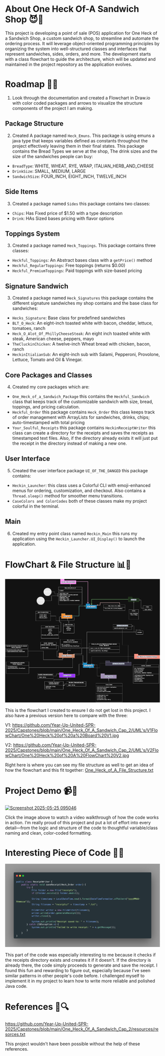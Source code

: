 # About One Heck Of-A Sandwich Shop 😈🥪
This project is developing a point of sale (POS) application for One Heck of a Sandwich Shop, a custom sandwich shop, to streamline and automate the ordering process. 
It will leverage object-oriented programming principles by organizing the system into well-structured classes and interfaces that represent sandwiches, sides, orders, and more. 
The development starts with a class flowchart to guide the architecture, which will be updated and maintained in the project repository as the application evolves.

# Roadmap 🚧🥪
1. Look through the documentation and created a Flowchart in Draw.io with color coded packages and arrows to visualize the structure components of the project I am making.

Package Structure
---
2. Created A package named `Heck_Emuns`. This package is using emuns a java type that keeps variables defined as constants throughout the project
effectively leaving them in their final states. This package contains the Bread Types we serve at the shop, The drink sizes and the size of the sandwiches 
people can buy:
* `BreadType`: WHITE, WHEAT, RYE, WRAP, ITALIAN_HERB_AND_CHEESE
* `DrinkSize`: SMALL, MEDIUM, LARGE
* `SandwichSize`: FOUR_INCH, EIGHT_INCH, TWELVE_INCH

Side Items
---
3. Created a package named `Sides` this package contains two classes:
* `Chips`: Has Fixed price of $1.50 with a type description
* `Drink`: HAs Sized bases pricing with flavor options

Toppings System
---
3. Created a package named `Heck_Toppings`. This package contains three classes:
* `Heckful_Toppings`: An Abstract bases class with a `getPrice()` method 
* `Heckful_RegularToppings`: Free toppings (returns $0.00)
* `Heckful_PremiumToppings`: Paid toppings with size-based pricing

Signature Sandwich
---
3. Created a package named `Heck_Signatures` this package contains the different signature sandwiches my shop contains and the base class for sandwiches:
* `Hecks_Signature`: Base class for predefined sandwiches
* `BLT_O_Heck`: An eight-inch toasted white with bacon, cheddar, lettuce, tomatoes, ranch
* `Heck_O_Alot_Of_PhillyCheeseSteak`: An eight inch toasted white with steak, American cheese, peppers, mayo
* `TheCluckinChicken`: A twelve-inch Wheat bread with chicken, bacon, ranch
* `HeckinItialianSub`: An eight-inch sub with Salami, Pepperoni, Provolone, Lettuce, Tomato and Oil & Vinegar.

Core Packages and Classes 
---
4. Created my core packages which are:
* `One_Heck_of_a_Sandwich_Package` this contains the `Heckful_Sandwich` class that keeps track of the customizable sandwich with size, bread, toppings, and pricing calculation.
* `Heckful_Order` this package contains `Heck_Order` this class keeps track of order management with ArrayLists for sandwiches, drinks, chips; auto-timestamped with total pricing
* `Your_Soulful_Receipts` this package contains `HeckinReceiptWriter` this class can create a directory for the receipts and saves the receipts as timestamped text files. Also, if the directory already exists it will just put the receipt in the directory instead of making a new one. 

User Interface
---
5. Created the user interface package `UI_OF_THE_DANGED` this package contains:
* `Heckin_Launcher`: this class uses a Colorful CLI with emoji-enhanced menus for ordering, customization, and checkout. Also contains a `Thread.sleep()` method for smoother menu transitions.
* `CaseColors and ColorCodes` both of these classes make my project colorful in the terminal.

Main
---
6. Created my entry point class named `Heckin_Main` this runs my application using the `Heckin_Launcher.UI_Display()` to launch the application.

# FlowChart & File Structure 📊🥪
![One Heck of A FlowChart V3.jpg](UML%27s/V3FlowChart/One%20Heck%20of%20A%20FlowChart%20V3.jpg)

This is the flowchart I created to ensure I do not get lost in this project. I also have a previous version here to compare with the three: 

V1: https://github.com/Year-Up-United-SPR-2025/Capstones/blob/main/One_Heck_Of_A_Sandwich_Cap_2/UML's/V1FlowChart/One%20Heck%20of%20a%20Board%20V1.jpg

V2: https://github.com/Year-Up-United-SPR-2025/Capstones/blob/main/One_Heck_Of_A_Sandwich_Cap_2/UML's/V2FlowChart/One%20Heck%20of%20A%20FlowChart%20V2.jpg


Right here is where you can see my file structure as well to get an idea of how the flowchart and this fit together:
[One_Heck_of_A_File_Structure.txt](One_Heck_of_A_File_Structure.txt)
# Project Demo 📹🥪
[![Screenshot 2025-05-25 095046](https://github.com/user-attachments/assets/e7863657-f24f-434a-81d9-1c0b1f32f6f1)](https://youtu.be/OAc41GYzEQA)

Click the image above to watch a video walkthrough of how the code works in action.
I’m really proud of this project and put a lot of effort into every detail—from the logic and structure of the code to thoughtful variable/class naming and clean, color-coded formatting.

# Interesting Piece of Code 🥪👀
![Capstone 2 IC.png](Screenshots/Capstone%202%20IC.png)

This part of the code was especially interesting to me because it checks if the receipts directory exists and creates it if it doesn't. 
If the directory is already there, the code simply proceeds to generate and save the receipt. I found this fun and rewarding to figure out, especially because I’ve seen similar patterns in other people's code before. 
I challenged myself to implement it in my project to learn how to write more reliable and polished Java code.

# References 🥪🔍
https://github.com/Year-Up-United-SPR-2025/Capstones/blob/main/One_Heck_Of_A_Sandwich_Cap_2/resources/resorces.txt

This project wouldn't have been possible without the help of these references.

